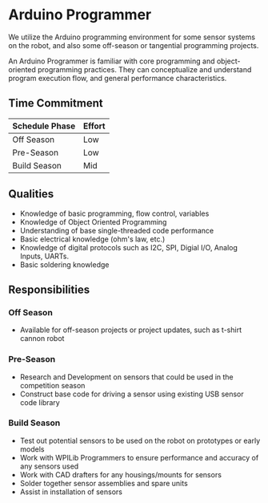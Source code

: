 # Arduino Programmer

We utilize the Arduino programming environment for some sensor systems on the robot, and also
some off-season or tangential programming projects.

An Arduino Programmer is familiar with core programming and object-oriented programming practices.
They can conceptualize and understand program execution flow, and general performance characteristics.

## Time Commitment

| Schedule Phase     | Effort   |
|--------------------|----------|
| Off Season         | Low      |
| Pre-Season         | Low      |
| Build Season       | Mid      |

## Qualities
 - Knowledge of basic programming, flow control, variables
 - Knowledge of Object Oriented Programming
 - Understanding of base single-threaded code performance
 - Basic electrical knowledge (ohm's law, etc.)
 - Knowledge of digital protocols such as I2C, SPI, Digial I/O, Analog Inputs, UARTs.
 - Basic soldering knowledge

## Responsibilities

### Off Season
 - Available for off-season projects or project updates, such as t-shirt cannon robot

### Pre-Season
 - Research and Development on sensors that could be used in the competition season
 - Construct base code for driving a sensor using existing USB sensor code library

### Build Season
 - Test out potential sensors to be used on the robot on prototypes or early models
 - Work with WPILib Programmers to ensure performance and accuracy of any sensors used
 - Work with CAD drafters for any housings/mounts for sensors
 - Solder together sensor assemblies and spare units
 - Assist in installation of sensors
